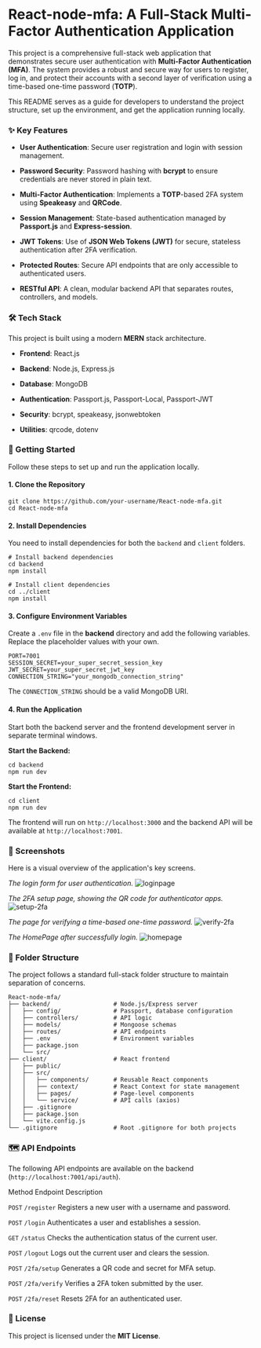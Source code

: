 # React-node-mfa: A Full-Stack Multi-Factor Authentication Application

This project is a comprehensive full-stack web application that demonstrates secure user authentication with **Multi-Factor Authentication (MFA)**. The system provides a robust and secure way for users to register, log in, and protect their accounts with a second layer of verification using a time-based one-time password (**TOTP**).

This README serves as a guide for developers to understand the project structure, set up the environment, and get the application running locally.

### ✨ Key Features

-   **User Authentication**: Secure user registration and login with session management.
    
-   **Password Security**: Password hashing with **bcrypt** to ensure credentials are never stored in plain text.
    
-   **Multi-Factor Authentication**: Implements a **TOTP**\-based 2FA system using **Speakeasy** and **QRCode**.
    
-   **Session Management**: State-based authentication managed by **Passport.js** and **Express-session**.
    
-   **JWT Tokens**: Use of **JSON Web Tokens (JWT)** for secure, stateless authentication after 2FA verification.
    
-   **Protected Routes**: Secure API endpoints that are only accessible to authenticated users.
    
-   **RESTful API**: A clean, modular backend API that separates routes, controllers, and models.
    

### 🛠️ Tech Stack

This project is built using a modern **MERN** stack architecture.

-   **Frontend**: React.js
    
-   **Backend**: Node.js, Express.js
    
-   **Database**: MongoDB
    
-   **Authentication**: Passport.js, Passport-Local, Passport-JWT
    
-   **Security**: bcrypt, speakeasy, jsonwebtoken
    
-   **Utilities**: qrcode, dotenv
    

### 🚀 Getting Started

Follow these steps to set up and run the application locally.

#### 1\. Clone the Repository

```
git clone https://github.com/your-username/React-node-mfa.git
cd React-node-mfa

```

#### 2\. Install Dependencies

You need to install dependencies for both the `backend` and `client` folders.

```
# Install backend dependencies
cd backend
npm install

# Install client dependencies
cd ../client
npm install

```

#### 3\. Configure Environment Variables

Create a `.env` file in the **backend** directory and add the following variables. Replace the placeholder values with your own.

```
PORT=7001
SESSION_SECRET=your_super_secret_session_key
JWT_SECRET=your_super_secret_jwt_key
CONNECTION_STRING="your_mongodb_connection_string"

```

The `CONNECTION_STRING` should be a valid MongoDB URI.

#### 4\. Run the Application

Start both the backend server and the frontend development server in separate terminal windows.

**Start the Backend:**

```
cd backend
npm run dev

```

**Start the Frontend:**

```
cd client
npm run dev

```

The frontend will run on `http://localhost:3000` and the backend API will be available at `http://localhost:7001`.

### 📸 Screenshots

Here is a visual overview of the application's key screens.


_The login form for user authentication._
![loginpage](https://github.com/user-attachments/assets/00550c4f-2019-49ba-880b-a47e7b39c0bb)


_The 2FA setup page, showing the QR code for authenticator apps._
![setup-2fa](https://github.com/user-attachments/assets/dbb81cf2-0968-41c6-a072-2d904900116e)


_The page for verifying a time-based one-time password._
![verify-2fa](https://github.com/user-attachments/assets/d2b9aa4d-be9b-48ee-a308-191c3b6e41c5)

_The HomePage after successfully login._
![homepage](https://github.com/user-attachments/assets/137385a2-63b1-4943-95f4-c5522efe1dde)



### 📁 Folder Structure

The project follows a standard full-stack folder structure to maintain separation of concerns.

```
React-node-mfa/
├── backend/                  # Node.js/Express server
│   ├── config/               # Passport, database configuration
│   ├── controllers/          # API logic
│   ├── models/               # Mongoose schemas
│   ├── routes/               # API endpoints
│   ├── .env                  # Environment variables
│   ├── package.json
│   └── src/
├── client/                   # React frontend
│   ├── public/
│   ├── src/
│   │   ├── components/       # Reusable React components
│   │   ├── context/          # React Context for state management
│   │   ├── pages/            # Page-level components
│   │   └── service/          # API calls (axios)
│   ├── .gitignore
│   ├── package.json
│   └── vite.config.js
└── .gitignore                # Root .gitignore for both projects

```

### 🗺️ API Endpoints

The following API endpoints are available on the backend (`http://localhost:7001/api/auth`).

Method     Endpoint            Description

`POST`    `/register`     Registers a new user with a username and password.

`POST`    `/login`       Authenticates a user and establishes a session.

`GET`     `/status`      Checks the authentication status of the current user.

`POST`    `/logout`      Logs out the current user and clears the session.

`POST`    `/2fa/setup`   Generates a QR code and secret for MFA setup.

`POST`    `/2fa/verify`  Verifies a 2FA token submitted by the user.

`POST`    `/2fa/reset`  Resets 2FA for an authenticated user.

### 📄 License

This project is licensed under the **MIT License**.
